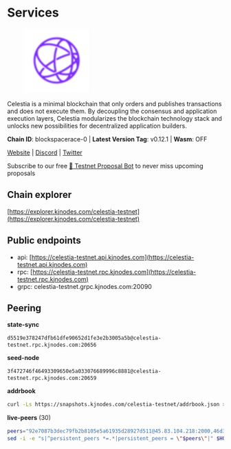 # Services

<figure><img src="https://raw.githubusercontent.com/kj89/cosmos-images/main/logos/celestia.png" width="150" alt=""><figcaption></figcaption></figure>

Celestia is a minimal blockchain that only orders and publishes transactions and  does not execute them. By decoupling the consensus and application execution layers,  Celestia modularizes the blockchain technology stack and unlocks new possibilities  for decentralized application builders.

**Chain ID**: blockspacerace-0 | **Latest Version Tag**: v0.12.1 | **Wasm**: OFF

[Website](https://celestia.org) | [Discord](https://discord.gg/celestiacommunity) | [Twitter](https://twitter.com/CelestiaOrg)



Subscribe to our free [🤖 Testnet Proposal Bot](https://t.me/kjnodes_testnet_proposal_bot) to never miss upcoming proposals


## Chain explorer
[https://explorer.kjnodes.com/celestia-testnet](https://explorer.kjnodes.com/celestia-testnet)

## Public endpoints

* api: [https://celestia-testnet.api.kjnodes.com](https://celestia-testnet.api.kjnodes.com)
* rpc: [https://celestia-testnet.rpc.kjnodes.com](https://celestia-testnet.rpc.kjnodes.com)
* grpc: celestia-testnet.grpc.kjnodes.com:20090

## Peering

**state-sync**

```text
d5519e378247dfb61dfe90652d1fe3e2b3005a5b@celestia-testnet.rpc.kjnodes.com:20656
```

**seed-node**

```text
3f472746f46493309650e5a033076689996c8881@celestia-testnet.rpc.kjnodes.com:20659
```

**addrbook**
```bash
curl -Ls https://snapshots.kjnodes.com/celestia-testnet/addrbook.json > $HOME/.celestia-app/config/addrbook.json
```

**live-peers** (30)
```bash
peers="92e7087b3dec79fb2b8105e5a61935d28927d511@45.83.104.218:2000,46d3f4a8341c4523f4cafc778075688022280973@95.217.113.104:26656,aa0f4f7f63460c19b448004283b6d3ffc682e443@65.109.38.111:11656,fb9fc76ee67cd021b913752b49560dd9184688f2@135.181.216.215:36656,d5519e378247dfb61dfe90652d1fe3e2b3005a5b@65.109.68.190:20656,5fa6853eb52bc3a5ff1fe56b988515d16644819a@65.21.232.33:2000,721d15a87ce8b3062284614def3c32b72019de5b@35.206.161.204:26656,a20a5f47307049619d2fe689f3c33f1f7ab9470c@162.55.245.144:2130,7a89c8c63ee0a305d236eabb435ea54f1c08d3dd@125.143.190.194:17002,e85b086d236a2c9a4d285e6d44126bb6fc6a1555@131.153.158.209:26656,e4fa11cfb413d69d95dc90a0e12125b091b1d574@51.158.115.159:26656,24770b73138ee6a2113e4c35b5e3525749c21350@109.238.11.182:26656,e225815e3da7a26d712c074045977034a901bbc0@5.9.106.214:26686,508706c7c37a7a5e4c99c4581d9334cbad34cb86@37.27.2.226:26656,9497e0c783d5cb9b18f6addfcf2f25cdc4d5d1a2@148.113.153.79:36656,10c84789386c2ee3aacd8e09f04b78fac14fb3d7@209.126.86.119:26656,cb0c8eab8b18c4c6a2d0cc030d1b0787656b61bb@65.108.137.39:26656,2b8f5b788108c593378ce0dad8faff180b854cb4@185.56.139.86:26656,38a3604c87e19301b2a028ef0b4a0735014de749@64.25.109.145:26656,7db3d8fa353b4cf293244f7526cdabfaebef53bf@158.160.24.133:26656,3ef426538e3b8bfa274aa9a442583bbbda71942f@185.144.99.12:26656,8f14ec71e1d712c912c27485a169c2519628cfb6@185.225.232.196:21656,6855a5168a860ca61b876c12cf7882b3be4ad58a@35.210.7.124:26656,768ac4ece936ca4eb01b763c119edb74c53b58b2@135.181.26.67:26656,0293f2cf7184da95bc6ea6ff31c7e97578b9c7ff@65.109.106.95:26656,dc76534dfede17c47ec162fce0937b446a627820@206.189.92.202:26656,5d02fa37f0fe3f198b3fdcea78b8961d04425b5d@185.227.135.173:26656,584197886e2ddd65df7e42ca5ded30047b715d00@65.108.44.149:36656,d3c0e1867ba635328dc019f1464acf1903f446a5@13.208.144.128:16656,fedea9723696360d429a23792225594779cc7cd7@65.108.231.124:11656"
sed -i -e "s|^persistent_peers *=.*|persistent_peers = \"$peers\"|" $HOME/.celestia-app/config/config.toml
```
